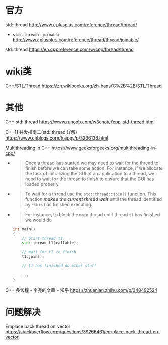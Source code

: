 
# 官方

std::thread http://www.cplusplus.com/reference/thread/thread/
- `std::thread::joinable` http://www.cplusplus.com/reference/thread/thread/joinable/

std::thread https://en.cppreference.com/w/cpp/thread/thread

# wiki类

C++/STL/Thread https://zh.wikibooks.org/zh-hans/C%2B%2B/STL/Thread

# 其他

C++ std::thread https://www.runoob.com/w3cnote/cpp-std-thread.html

C++11 并发指南二(std::thread 详解) https://www.cnblogs.com/haippy/p/3236136.html

Multithreading in C++ https://www.geeksforgeeks.org/multithreading-in-cpp/
- > Once a thread has started we may need to wait for the thread to finish before we can take some action. For instance, if we allocate the task of initializing the GUI of an application to a thread, we need to wait for the thread to finish to ensure that the GUI has loaded properly.
- > To wait for a thread use the `std::thread::join()` function. This function ***makes the current thread wait*** until the thread identified by `*this` has finished executing.
- > For instance, to block the `main` thread until thread `t1` has finished we would do
  ```cpp
  int main() 
  { 
      // Start thread t1 
      std::thread t1(callable); 
  
      // Wait for t1 to finish 
      t1.join(); 
  
      // t1 has finished do other stuff 
  
      ... 
  } 
  ```

C++ 多线程 - 李尧的文章 - 知乎 https://zhuanlan.zhihu.com/p/348492524

# 问题解决

Emplace back thread on vector https://stackoverflow.com/questions/39266461/emplace-back-thread-on-vector
